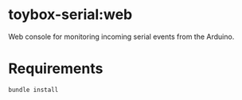 # toybox-serial:web

Web console for monitoring incoming serial events from the Arduino.

# Requirements

```bash
bundle install
```
